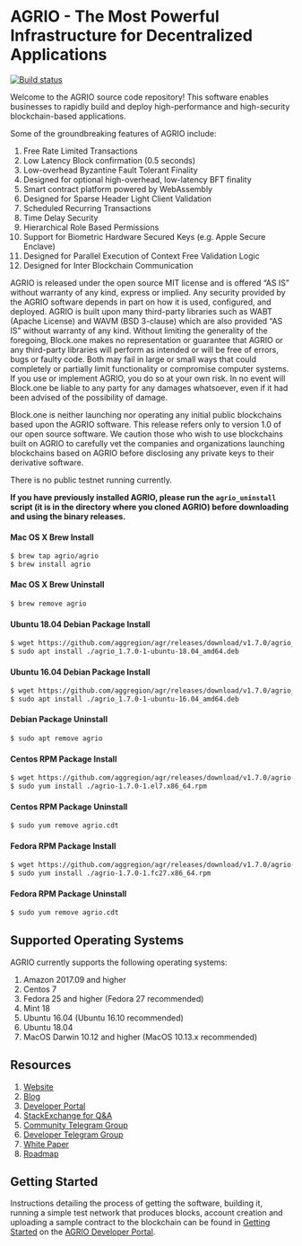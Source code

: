 
# AGRIO - The Most Powerful Infrastructure for Decentralized Applications

[![Build status](https://badge.buildkite.com/370fe5c79410f7d695e4e34c500b4e86e3ac021c6b1f739e20.svg?branch=master)](https://buildkite.com/AGRIO/agrio)

Welcome to the AGRIO source code repository! This software enables businesses to rapidly build and deploy high-performance and high-security blockchain-based applications.

Some of the groundbreaking features of AGRIO include:

1. Free Rate Limited Transactions
1. Low Latency Block confirmation (0.5 seconds)
1. Low-overhead Byzantine Fault Tolerant Finality
1. Designed for optional high-overhead, low-latency BFT finality
1. Smart contract platform powered by WebAssembly
1. Designed for Sparse Header Light Client Validation
1. Scheduled Recurring Transactions
1. Time Delay Security
1. Hierarchical Role Based Permissions
1. Support for Biometric Hardware Secured Keys (e.g. Apple Secure Enclave)
1. Designed for Parallel Execution of Context Free Validation Logic
1. Designed for Inter Blockchain Communication

AGRIO is released under the open source MIT license and is offered “AS IS” without warranty of any kind, express or implied. Any security provided by the AGRIO software depends in part on how it is used, configured, and deployed. AGRIO is built upon many third-party libraries such as WABT (Apache License) and WAVM (BSD 3-clause) which are also provided “AS IS” without warranty of any kind. Without limiting the generality of the foregoing, Block.one makes no representation or guarantee that AGRIO or any third-party libraries will perform as intended or will be free of errors, bugs or faulty code. Both may fail in large or small ways that could completely or partially limit functionality or compromise computer systems. If you use or implement AGRIO, you do so at your own risk. In no event will Block.one be liable to any party for any damages whatsoever, even if it had been advised of the possibility of damage.  

Block.one is neither launching nor operating any initial public blockchains based upon the AGRIO software. This release refers only to version 1.0 of our open source software. We caution those who wish to use blockchains built on AGRIO to carefully vet the companies and organizations launching blockchains based on AGRIO before disclosing any private keys to their derivative software.

There is no public testnet running currently.

**If you have previously installed AGRIO, please run the `agrio_uninstall` script (it is in the directory where you cloned AGRIO) before downloading and using the binary releases.**

#### Mac OS X Brew Install
```sh
$ brew tap agrio/agrio
$ brew install agrio
```
#### Mac OS X Brew Uninstall
```sh
$ brew remove agrio
```
#### Ubuntu 18.04 Debian Package Install
```sh
$ wget https://github.com/aggregion/agr/releases/download/v1.7.0/agrio_1.7.0-1-ubuntu-18.04_amd64.deb
$ sudo apt install ./agrio_1.7.0-1-ubuntu-18.04_amd64.deb
```
#### Ubuntu 16.04 Debian Package Install
```sh
$ wget https://github.com/aggregion/agr/releases/download/v1.7.0/agrio_1.7.0-1-ubuntu-16.04_amd64.deb
$ sudo apt install ./agrio_1.7.0-1-ubuntu-16.04_amd64.deb
```
#### Debian Package Uninstall
```sh
$ sudo apt remove agrio
```
#### Centos RPM Package Install
```sh
$ wget https://github.com/aggregion/agr/releases/download/v1.7.0/agrio-1.7.0-1.el7.x86_64.rpm
$ sudo yum install ./agrio-1.7.0-1.el7.x86_64.rpm
```
#### Centos RPM Package Uninstall
```sh
$ sudo yum remove agrio.cdt
```
#### Fedora RPM Package Install
```sh
$ wget https://github.com/aggregion/agr/releases/download/v1.7.0/agrio-1.7.0-1.fc27.x86_64.rpm
$ sudo yum install ./agrio-1.7.0-1.fc27.x86_64.rpm
```
#### Fedora RPM Package Uninstall
```sh
$ sudo yum remove agrio.cdt
```

## Supported Operating Systems
AGRIO currently supports the following operating systems:  
1. Amazon 2017.09 and higher
2. Centos 7
3. Fedora 25 and higher (Fedora 27 recommended)
4. Mint 18
5. Ubuntu 16.04 (Ubuntu 16.10 recommended)
6. Ubuntu 18.04
7. MacOS Darwin 10.12 and higher (MacOS 10.13.x recommended)

## Resources
1. [Website](https://agr.io)
1. [Blog](https://medium.com/agrio)
1. [Developer Portal](https://developers.agr.io)
1. [StackExchange for Q&A](https://agrio.stackexchange.com/)
1. [Community Telegram Group](https://t.me/AGRProject)
1. [Developer Telegram Group](https://t.me/joinchat/EaEnSUPktgfoI-XPfMYtcQ)
1. [White Paper](https://github.com/aggregion/Documentation/blob/master/TechnicalWhitePaper.md)
1. [Roadmap](https://github.com/aggregion/Documentation/blob/master/Roadmap.md)

<a name="gettingstarted"></a>
## Getting Started
Instructions detailing the process of getting the software, building it, running a simple test network that produces blocks, account creation and uploading a sample contract to the blockchain can be found in [Getting Started](https://developers.agr.io/agrio-home/docs) on the [AGRIO Developer Portal](https://developers.agr.io).
